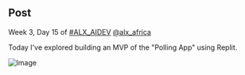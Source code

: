## Post

Week 3, Day 15 of [#ALX_AIDEV](https://x.com/hashtag/ALX_AIDEV?src=hashtag_click) [@alx_africa](https://x.com/alx_africa)

Today I've explored building an MVP of the "Polling App" using Replit.

![Image](https://pbs.twimg.com/media/GtWSgd1bMAQv7Wd?format=jpg&name=small)
